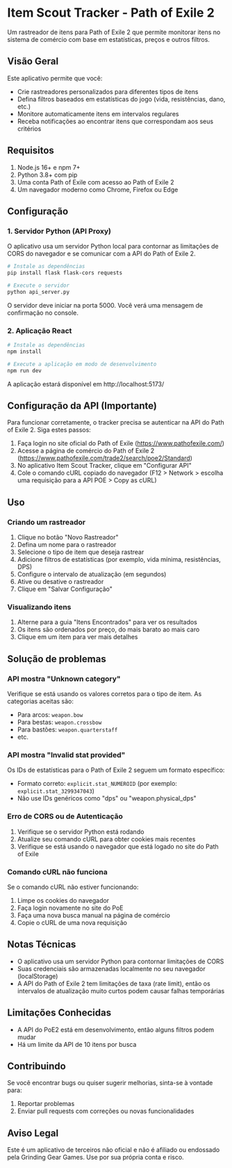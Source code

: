 
# Item Scout Tracker - Path of Exile 2

Um rastreador de itens para Path of Exile 2 que permite monitorar itens no sistema de comércio com base em estatísticas, preços e outros filtros.

## Visão Geral

Este aplicativo permite que você:
- Crie rastreadores personalizados para diferentes tipos de itens
- Defina filtros baseados em estatísticas do jogo (vida, resistências, dano, etc.)
- Monitore automaticamente itens em intervalos regulares
- Receba notificações ao encontrar itens que correspondam aos seus critérios

## Requisitos

1. Node.js 16+ e npm 7+
2. Python 3.8+ com pip
3. Uma conta Path of Exile com acesso ao Path of Exile 2
4. Um navegador moderno como Chrome, Firefox ou Edge

## Configuração

### 1. Servidor Python (API Proxy)

O aplicativo usa um servidor Python local para contornar as limitações de CORS do navegador e se comunicar com a API do Path of Exile 2.

```bash
# Instale as dependências
pip install flask flask-cors requests

# Execute o servidor
python api_server.py
```

O servidor deve iniciar na porta 5000. Você verá uma mensagem de confirmação no console.

### 2. Aplicação React

```bash
# Instale as dependências
npm install

# Execute a aplicação em modo de desenvolvimento
npm run dev
```

A aplicação estará disponível em http://localhost:5173/

## Configuração da API (Importante)

Para funcionar corretamente, o tracker precisa se autenticar na API do Path of Exile 2. Siga estes passos:

1. Faça login no site oficial do Path of Exile (https://www.pathofexile.com/)
2. Acesse a página de comércio do Path of Exile 2 (https://www.pathofexile.com/trade2/search/poe2/Standard)
3. No aplicativo Item Scout Tracker, clique em "Configurar API"
4. Cole o comando cURL copiado do navegador (F12 > Network > escolha uma requisição para a API POE > Copy as cURL)

## Uso

### Criando um rastreador

1. Clique no botão "Novo Rastreador"
2. Defina um nome para o rastreador
3. Selecione o tipo de item que deseja rastrear
4. Adicione filtros de estatísticas (por exemplo, vida mínima, resistências, DPS)
5. Configure o intervalo de atualização (em segundos)
6. Ative ou desative o rastreador
7. Clique em "Salvar Configuração"

### Visualizando itens

1. Alterne para a guia "Itens Encontrados" para ver os resultados
2. Os itens são ordenados por preço, do mais barato ao mais caro
3. Clique em um item para ver mais detalhes

## Solução de problemas

### API mostra "Unknown category"

Verifique se está usando os valores corretos para o tipo de item. As categorias aceitas são:
- Para arcos: `weapon.bow`
- Para bestas: `weapon.crossbow`
- Para bastões: `weapon.quarterstaff`
- etc.

### API mostra "Invalid stat provided"

Os IDs de estatísticas para o Path of Exile 2 seguem um formato específico:
- Formato correto: `explicit.stat_NUMEROID` (por exemplo: `explicit.stat_3299347043`)
- Não use IDs genéricos como "dps" ou "weapon.physical_dps"

### Erro de CORS ou de Autenticação

1. Verifique se o servidor Python está rodando
2. Atualize seu comando cURL para obter cookies mais recentes
3. Verifique se está usando o navegador que está logado no site do Path of Exile

### Comando cURL não funciona

Se o comando cURL não estiver funcionando:
1. Limpe os cookies do navegador
2. Faça login novamente no site do PoE
3. Faça uma nova busca manual na página de comércio
4. Copie o cURL de uma nova requisição

## Notas Técnicas

- O aplicativo usa um servidor Python para contornar limitações de CORS
- Suas credenciais são armazenadas localmente no seu navegador (localStorage)
- A API do Path of Exile 2 tem limitações de taxa (rate limit), então os intervalos de atualização muito curtos podem causar falhas temporárias

## Limitações Conhecidas

- A API do PoE2 está em desenvolvimento, então alguns filtros podem mudar
- Há um limite da API de 10 itens por busca

## Contribuindo

Se você encontrar bugs ou quiser sugerir melhorias, sinta-se à vontade para:
1. Reportar problemas
2. Enviar pull requests com correções ou novas funcionalidades

## Aviso Legal

Este é um aplicativo de terceiros não oficial e não é afiliado ou endossado pela Grinding Gear Games. Use por sua própria conta e risco.
